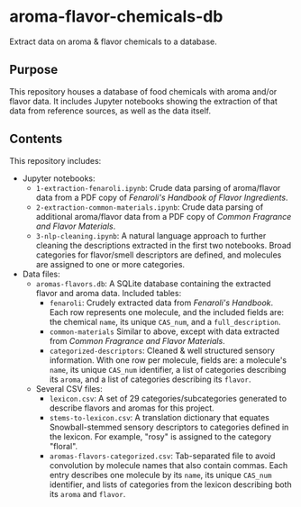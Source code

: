 # aroma-flavor-chemicals-db
Extract data on aroma & flavor chemicals to a database.

## Purpose
This repository houses a database of food chemicals with aroma and/or flavor data. It includes Jupyter notebooks showing the extraction of that data from reference sources, as well as the data itself.

## Contents
This repository includes:
* Jupyter notebooks:
    * `1-extraction-fenaroli.ipynb`: Crude data parsing of aroma/flavor data from a PDF copy of *Fenaroli's Handbook of Flavor Ingredients*.
    * `2-extraction-common-materials.ipynb`: Crude data parsing of additional aroma/flavor data from a PDF copy of *Common Fragrance and Flavor Materials*.
    * `3-nlp-cleaning.ipynb`: A natural language approach to further cleaning the descriptions extracted in the first two notebooks. Broad categories for flavor/smell descriptors are defined, and molecules are assigned to one or more categories.
* Data files:
    * `aromas-flavors.db`: A SQLite database containing the extracted flavor and aroma data. Included tables:
        * `fenaroli`: Crudely extracted data from *Fenaroli's Handbook*. Each row represents one molecule, and the included fields are: the chemical `name`, its unique `CAS_num`, and a `full_description`.
        * `common-materials` Similar to above, except with data extracted from *Common Fragrance and Flavor Materials*.
        * `categorized-descriptors`: Cleaned & well structured sensory information. With one row per molecule, fields are: a molecule's `name`, its unique `CAS_num` identifier, a list of categories describing its `aroma`, and a list of categories describing its `flavor`.
    * Several CSV files:
        * `lexicon.csv`: A set of 29 categories/subcategories generated to describe flavors and aromas for this project.
        * `stems-to-lexicon.csv`: A translation dictionary that equates Snowball-stemmed sensory descriptors to categories defined in the lexicon. For example, "rosy" is assigned to the category "floral".
        * `aromas-flavors-categorized.csv`: Tab-separated file to avoid convolution by molecule names that also contain commas. Each entry describes one molecule by its `name`, its unique `CAS_num` identifier, and lists of categories from the lexicon describing both its `aroma` and `flavor`.

